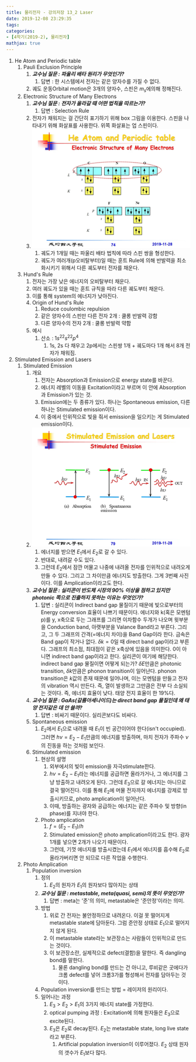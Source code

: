 ```yaml
---
title: 물리전자 - 강의저장 13_2 Laser
date: 2019-12-08 23:29:35
tags:
categories:
- [4학기(2019-2), 물리전자]
mathjax: true
---
```


1. He Atom and Periodic table
    1. Pauli Exclusion Principle
        1. ***교수님 질문 : 파울리 배타 원리가 무엇인가?***
            1. 답변 : 한 시스템에서 전자는 같은 양자수를 가질 수 없다.
        1. 궤도 운동Orbital motion은 3개의 양자수, 스핀은 $m_s$에의해 정해진다.
    1. Electronic Structure of Many Electrons
        1. ***교수님 질문 : 전자가 올라갈 때 어떤 법칙을 따르는가?***
            1. 답변 : Selection Rule
        1. 전자가 채워지는 걸 간단히 표기하기 위해 box 그림을 이용한다.
        스핀을 나타내기 위해 화살표를 사용한다. 위쪽 화살표는 업 스핀이다.
        1. ![](/images/물리전자/13_2_전자스핀.jpg)
            1. 궤도가 1개일 때는 파울리 배타 법칙에 따라 스핀 쌍을 형성한다.
            2. 궤도가 여러개(p오비탈부터)일 때는 훈트 Rule에 의해 반발력을 최소화시키기 위해서 다른 궤도부터 전자를 채운다.
    1. Hund's Rule
        1. 전자는 가장 낮은 에너지의 오비탈부터 채운다.
        1. 여러 궤도가 있을 때는 훈트 규칙을 따라 다른 궤도부터 채운다.
        1. 이를 통해 system의 에너지가 낮아진다.
        1. Origin of Hund's Rule
            1. Reduce coulombic repulsion
            1. 같은 양자수의 스핀만 다른 전자 2개 : 쿨롱 반발력 강함
            1. 다른 양자수의 전자 2개 : 쿨롱 반발력 약함
        1. 예시
            1. 산소 : $1s^22s^22p^4$
                1. 1s, 2s 다 채우고 2p에서는 스핀쌍 1개 + 궤도마다 1개 해서 8개 전자가 채워짐.
1. Stimulated Emission and Lasers
    1. Stimulated Emission
        1. 개요
            1. 전자는 Absorption과 Emission으로 energy state를 바꾼다.
            1. 에너지 레벨의 이동을 Excitation이라고 부르며 이 안에 Absorption과 Emission가 있는 것.
            1. Emission에는 두 종류가 있다. 하나는 Spontaneous emission, 다른 하나는 Stimulated emission이다.
            1. 이 중에서 인위적으로 빛을 줘서 emission을 일으키는 게 Stimulated emission이다.
        1. ![](/images/물리전자/13_2_방출.jpg)
            1. 에너지를 받으면 $E_1$에서 $E_2$로 갈 수 있다.
            1. 반대로, 내려갈 수도 있다.
            1. 그런데 $E_2$에서 잠깐 머물고 나중에 내려올 전자를 인위적으로 내려오게 만들 수 있다. 그리고 그 차이만큼 에너지도 방출한다. 그게 3번째 사진이다.
            이를 Amplication이라고도 한다.
        1. ***교수님 질문 : 실리콘이 반도체 시장의 90% 이상을 점하고 있지만 photonic 쪽으로 진출하지 못하는 이유는 무엇인가?***
            1. 답변 : 실리콘이 Indirect band gap 물질이기 때문에 빛으로부터의 Energy conversion 효율이 나쁘기 때문이다.
            에너지와 k(혹은 모멘텀 p)를 y, x축으로 두는 그래프를 그리면 이차함수 두개가 나오며 윗부분을 Conduction band, 아랫부분을 Valance Band라고 부른다.
            그리고, 그 두 그래프의 간격(=에너지 차이)을 Band Gap이라 한다.
            금속은 Band gap이 작거나 없다.
            $\delta k=0$일 때 direct band gap이라고 부른다. 그래프의 최소점, 최대점이 같은 x축상에 있음을 의미한다.
            0이 아니면 indirect band gap이라고 한다. 실리콘이 여기에 해당한다.
            indirect band gap 물질이면 어떻게 되는가?
            $\delta E$만큼은 photonic transition, $\delta k$만큼은 phonon transition이 일어난다. phonon transition은 $k$값의 존재 때문에 일어나며, 이는 모멘텀을 만들고 전자의 vibration 역시 만든다. 즉, 열이 발생하고 그만큼은 전부 다 소실되는 것이다. 즉, 에너지 효율이 낮다. 태양 전지 효율이 한 19%다.
        1. ***교수님 질문 : GaAs(갈륨아세나이드)는 direct band gap 물질인데 왜 태양 전지같은 데 안 쓸까?***
            1. 답변 : 비싸기 때문이다. 실리콘보다도 비싸다.
        1. Spontaneous emission
            1. $E_2$에서 $E_1$으로 내려올 때 $E_1$이 빈 공간이어야 한다(isn't occupied). 그러면 $h\nu = E_2 - E_1$만큼의 에너지를 방출하며, 마치 전자가 주파수 $\nu$의 진동을 하는 것처럼 보인다.
        1. Stimulated emission
            1. 현상의 설명
                1. 외부에서의 빛이 emission을 자극stimulate한다.
                1. $h\nu = E_2 - E_1$라는 에너지를 공급하면 올라가거나, 그 에너지를 그냥 방출하고 내려오게 된다. 그런데 $E_3$으로 갈 에너지는 아니므로 결국 떨어진다. 이를 통해 $E_2$에 머물 전자까지 에너지를 강제로 방출시키므로, photo amplication이 일어난다.
                1. 이때, 방출하는 광자와 공급하는 에너지는 같은 주파수 및 방향(in phase)를 지녀야 한다.
            1. Photo amplication
                1. $f=\left(E_{2}-E_{1}\right) /h$
                1. Stimulated emission은 photo amplication이라고도 한다. 광자 1개를 넣으면 2개가 나오기 때문이다.
                1. 그런데, 기껏 에너지를 방출시켰는데 $E_1$에서 에너지를 흡수해 $E_2$로 올라가버리면 안 되므로 다른 작업을 수행한다.
    1. Photo Amplication
        1. Population inversion
            1. 정의
                1. $E_2$의 원자가 $E_1$의 원자보다 많아지는 상태
            1. ***교수님 질문 : metastable, meta(quasi, semi)의 뜻이 무엇인가?***
                1. 답변 : meta는 '준'의 의미, metastable은 '준안정'이라는 의미.
            1. 방법
                1. 위로 간 전자는 불안정하므로 내려온다. 이걸 못 떨어지게 metastable state에 담아둔다. 그럼 준안정 상태로 $E_1$으로 떨어지지 않게 된다.
                1. 이 metastable state라는 보관장소는 사람들이 인위적으로 만드는 것이다.
                1. 이 보관장소란, 실제적으로 defect(결함)을 말한다. 즉 dangling bond를 말한다.
                    1. 물론 dangling bond를 만드는 건 아니고, 루비같은 곳에다가 크롬 defect를 넣어 크롬3가를 형성해서 전자를 담아두는 것이다.
            1. Population inversion를 만드는 방법 = 레이저의 원리이다.
            1. 일어나는 과정
                1. $E_3>E_2>E_1$의 3가지 에너지 state를 가정한다.
                1. optical pumping 과정 : Excitation에 의해 원자들은 $E_3$으로 excite된다.
                1. $E_3$은 $E_2$로 decay된다. $E_2$는 metastable state, long live state라고 부른다.
                    1. Artificial population inversion이 이루어졌다. $E_2$ 상태 원자의 갯수가 $E_1$보다 많다.
